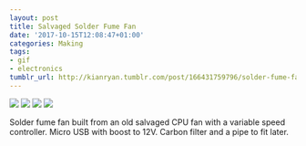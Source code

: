 ```yaml
---
layout: post
title: Salvaged Solder Fume Fan
date: '2017-10-15T12:08:47+01:00'
categories: Making
tags:
- gif
- electronics
tumblr_url: http://kianryan.tumblr.com/post/166431759796/solder-fume-fan-built-from-an-old-salvaged-cpu-fan
---
```


![](http://78.media.tumblr.com/02857d1b91d495890ffc4cf10b467947/tumblr_oxvgv1lLXD1skrlc8o1_500.jpg)
![](http://78.media.tumblr.com/9be4f4b603e2f11b0020920453cefed5/tumblr_oxvgv1lLXD1skrlc8o2_500.jpg)
![](http://78.media.tumblr.com/91696c4daff6c8daa07fabbbec9d6d8f/tumblr_oxvgv1lLXD1skrlc8o3_500.jpg)
![](http://78.media.tumblr.com/694e1a9251f9b750310792d48ffa445c/tumblr_oxvgv1lLXD1skrlc8o4_400.gif)

Solder fume fan built from an old salvaged CPU fan with a variable speed controller. Micro USB with boost to 12V. Carbon filter and a pipe to fit later.
